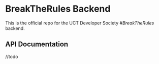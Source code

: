 # BreakTheRules Backend

This is the official repo for the UCT Developer Society *\#BreakTheRules* backend.

## API Documentation

//todo
